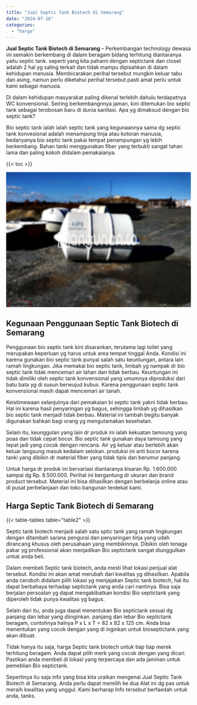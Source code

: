 ```yaml
---
title: "Jual Septic Tank Biotech di Semarang"
date: "2024-07-18"
categories: 
  - "harga"
---
```


**Jual Septic Tank Biotech di Semarang** – Perkembangan technology dewasa ini semakin berkembang di dalam beragam bidang terhitung diantaranya yaitu septic tank. seperti yang kita pahami dengan septictank dan closet adalah 2 hal yg saling terkait dan tidak mampu dipisahkan di dalam kehidupan manusia. Membicarakan perihal tersebut mungkin keluar tabu dan asing, namun perlu diketahui perihal tersebut pasti amat perlu untuk kami sebagai manusia.

Di dalam kehidupan masyarakat paling dikenal terlebih dahulu terdapatnya WC konvensional. Seiring berkembangnnya jaman, kini ditemukan bio septic tank sebagai terobosan baru di dunia sanitasi. Apa yg dimaksud dengan bio septic tank?

Bio septic tank ialah ialah septic tank yang kegunaannya sama dg septic tank konvesional adalah menampung tinja atau kotoran manusia, bedanyanya bio septic tank pakai tempat penampungan yg lebih berkembang. Bahan tanki menggunakan fiber yang terbukti sangat tahan lama dan paling kokoh didalam pemakaianya.

{{< toc >}}

![Jual Septic Tank Biotech di Semarang](/images/jual-bio-septictank-06.png)

## Kegunaan Penggunaan Septic Tank Biotech di Semarang

Penggunaan bio septic tank kini disarankan, terutama lagi toilet yang merupakan keperluan yg harus untuk area tempat tinggal Anda. Kondisi ini karena gunakan bio septic tank punyai salah satu keuntungan, antara lain ramah lingkungan. Jika memakai bio septic tank, limbah yg nampak dr bio septic tank tidak mencemari air lahan dan tidak berbau. Keuntungan ini tidak dimiliki oleh septic tank konvensional yang umumnya diproduksi dari batu bata yg di susun berwujud kubus. Karena penggunaan septic tank konvensional masih dapat mencemari air tanah.

Keistimewaan selanjutnya dari pemakaian bi septic tank yakni tidak berbau. Hal ini karena hasil penyaringan yg bagus, sehingga limbah yg dihasilkan bio septic tank menjadi tidak berbau. Material ini tambah begitu banyak digunakan bahkan bagi orang yg mengutamakan kesehatan.

Selain itu, keunggulan yang lain dr produk ini ialah kekuatan tamoung yang poas dan tidak cepat bocor. Bio septic tank gunakan daya tamoung yang tepat jadi yang cocok dengan rencana. Air yg keluar atau berlebih akan keluar langsung masuk kedalam selokan. produksi ini anti bocor karena tanki yang dibikin dr material fiber yang tidak tipis dan berumur panjang.

Untuk harga dr produk ini bervariasi diantaranya kisaran Rp. 1.600.000 sampai dg Rp. 8.500.000. Perihal ini bergantung dr ukuran dan brand product tersebut. Material ini bisa dihasilkan dengan berbelanja online atau di pusat perbelanjaan dan toko bangunan terdekat kami.

## Harga Septic Tank Biotech di Semarang

{{< table-tables table="table2" >}}

Septic tank biotech menjadi salah satu sptic tank yang ramah lingkungan dengan ditambah sarana pengurai dan penyaringan tinja yang udah dirancang khusus oleh perusahaan yang membikinnya. Dibikin oleh tenaga pakar yg professional akan menjadikan Bio septictank sangat diunggulkan untuk anda beli.

Dalam membeli Septic tank biotech, anda mesti lihat lokasi penjual alat tersebut. Kondisi ini akan amat merubah dari kwalitas yg dihasilkan. Apabila anda ceroboh didalam pilih lokasi yg menjajakan Septic tank biotech, hal itu dapat berbahaya terhadap septictank yang anda cari nantinya. Bisa saja berjalan persoalan yg dapat mengakibatkan kondisi Bio septictank yang diperoleh tidak punya kwalitas yg bagus.

Selain dari itu, anda juga dapat menentukan Bio septictank sesuai dg panjang dan lebar yang diinginkan. panjang dan lebar Bio septictank beragam, contohnya halnya P x L x T = 82 x 82 x 125 cm. Anda bisa menentukan yang cocok dengan yang di inginkan untuk bioseptictank yang akan dibuat.

Tidak hanya itu saja, harga Septic tank biotech untuk tiap tiap merek terhitung beragam. Anda dapat pilih merk yang cocok dengan yang dicari. Pastikan anda membeli di lokasi yang terpercaya dan ada jaminan untuk pemeblian Bio septictank.

Sepertinya itu saja info yang bisa kita uraikan mengenai Jual Septic Tank Biotech di Semarang. Anda perlu dapat memilih ke dua Alat ini dg pas untuk meraih kwalitas yang unggul. Kami berharap Info tersebut berfaedah untuk anda, tanks.
